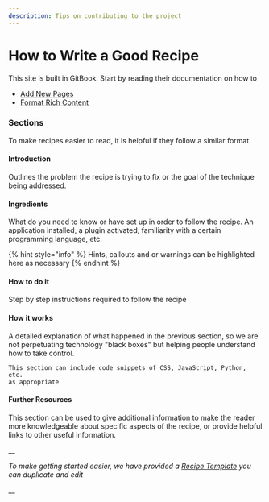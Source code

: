 ```yaml
---
description: Tips on contributing to the project
---
```


# How to Write a Good Recipe

This site is built in GitBook. Start by reading their documentation on how to 

* [Add New Pages](https://docs.gitbook.com/content-editing/pages-structure)
* [Format Rich Content](https://docs.gitbook.com/content-editing/rich-content)

### Sections

To make recipes easier to read, it is helpful if they follow a similar format. 

#### Introduction

Outlines the problem the recipe is trying to fix or the goal of the technique being addressed.

#### Ingredients

What do you need to know or have set up in order to follow the recipe. An application installed, a plugin activated, familiarity with a certain programming language, etc.

{% hint style="info" %}
Hints, callouts and or warnings can be highlighted here  as necessary
{% endhint %}

#### How to do it

Step by step instructions required to follow the recipe

#### How it works

A detailed explanation of what happened in the previous section, so we are not perpetuating technology  "black boxes" but helping people understand how to take control.

```text
This section can include code snippets of CSS, JavaScript, Python, etc. 
as appropriate
```

#### Further Resources

This section can be used to give additional information to make the reader more knowledgeable about specific aspects of the recipe, or provide helpful links to other useful information.

\_\_

_To make getting started easier, we have provided a_ [_Recipe Template_](recipe-template.md) _you can duplicate and edit_

\_\_

